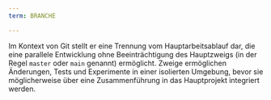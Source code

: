 ```yaml
---
term: BRANCHE

---
```

Im Kontext von Git stellt er eine Trennung vom Hauptarbeitsablauf dar, die eine parallele Entwicklung ohne Beeinträchtigung des Hauptzweigs (in der Regel `master` oder `main` genannt) ermöglicht. Zweige ermöglichen Änderungen, Tests und Experimente in einer isolierten Umgebung, bevor sie möglicherweise über eine Zusammenführung in das Hauptprojekt integriert werden.